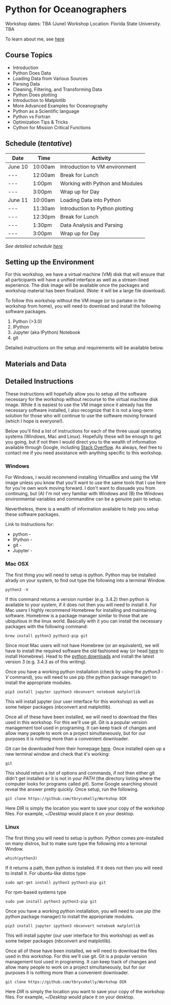 # Python for Oceanographers #

Workshop dates: TBA (June)
Workshop Location: Florida State University. TBA

To learn about me, see [here](./misc/About.md)

## Course Topics ##

* Introduction
* Python Does Data
 * Loading Data from Various Sources
 * Parsing Data
 * Cleaning, Filtering, and Transforming Data
* Python Does plotting
 * Introduction to Matplotlib
 * More Advanced Examples for Oceanography
* Python as a Scientific language
 * Python vs Fortran
 * Optimization Tips & Tricks
 * Cython for Mission Critical Functions

## Schedule (_tentative_) ##

Date | Time | Activity
--- | --- | ---
June 10 | 10:00am | Introduction to VM environment
--- | 12:00am | Break for Lunch
--- | 1:00pm | Working with Python and Modules
--- | 3:00pm | Wrap up for Day
June 11 | 10:00am | Loading Data into Python
--- | 11:30am | Introduction to Python plotting
--- | 12:30pm | Break for Lunch
--- | 1:30pm | Data Analysis and Parsing
--- | 3:00pm | Wrap up for Day

_See detailed schedule [here](./misc/Schedule.md)_

## Setting up the Environment ##

For this workshop, we have a virtual machine (VM) disk that will ensure that all participants will have a unified interface as well as a stream-lined experience.
The disk image will be available once the packages and workshop material has been finalized. (Note: it will be a large file download).

To follow this workshop without the VM image (or to partake in the workshop from home), you will need to download and install the following software packages.

1. Python (>3.0)
2. IPython
3. Jupyter (aka IPython) Notebook
4. git

Detailed instructions on the setup and requirements will be available below.

## Materials and Data ##



## Detailed Instructions ##

These instructions will hopefully allow you to setup all the software necessary for the workshop without recourse to the virtual machine disk image. While it is easiest to use the VM image since it already has the necessary software installed, I also recognize that it is not a long-term solution for those who will continue to use the software moving forward (which I hope is everyone!).

Below you'll find a list of instructions for each of the three usual operating systems (Windows, Mac and Linux). Hopefully these will be enough to get you going, but if not then I would direct you to the wealth of information available through Google, including [Stack Overflow](http://stackoverflow.com/). As always, feel free to contact me if you need assistance with anything specific to this workshop.

### Windows ###

For Windows, I would recommend installing VirtualBox and using the VM image unless you know that you'll want to use the same tools that I use here for you're own work moving forward. I don't want to dissuade you from continuing, but (A) I'm not very familiar with Windows and (B) the Windows environmental variables and commandline can be a genuine pain to setup.

Nevertheless, there is a wealth of information available to help you setup these software packages.

Link to Instructions for:
* python -
* IPython -
* git -
* Jupyter -

### Mac OSX ###

The first thing you will need to setup is python. Python may be installed alrady on your system, to find out type the following into a terminal Window.

    python3 -V

If this command returns a version number (e.g. 3.4.2) then python is available to your system, if it does not then you will need to install it. For Mac users I highly recommend Homebrew for installing and maintaining software. Homebrew is a package manager similar to those that are ubiquitous in the linux world. Basically with it you can install the necessary packages with the following command:

    brew install python3 python3-pip git

Since most Mac users will not have Homebrew (or an equivalent), we will have to install the required software the old fashioned way (or head [here](http://brew.sh/) to install Homebrew). Head to the [python downloads](https://www.python.org/downloads/) and install the latest version 3 (e.g. 3.4.3 as of this writing).

Once you have a working python installation (check by using the _python3 -V_ command), you will need to use pip (the python package manager) to install the appropriate modules.

    pip3 install jupyter ipython3 nbconvert notebook matplotlib

This will install jupyter (our user interface for this workshop) as well as some helper packages (nbconvert and matplotlib).

Once all of these have been installed, we will need to download the files used in this workshop. For this we'll use git. Git is a popular version management tool used in programing. It can keep track of changes and allow many people to work on a project simultaneously, but for our purposes it is nothing more than a convenient downloader.

Git can be downloaded from their homepage [here](https://git-scm.com/downloads). Once installed open up a new terminal window and check that it's working:

    git

This should return a list of options and commands, if not then either git didn't get installed or it is not in your _PATH_ (the directory listing where the computer looks for programs called _git_). Some Google searching should reveal the answer pretty quickly. Once setup, run the following.

    git clone https://github.com/tbrycekelly/Workshop DIR

Here _DIR_ is simply the location you want to save your copy of the workshop files. For example, _~/Desktop_ would place it on your desktop.


### Linux ###

The first thing you will need to setup is python. Python comes pre-installed on many distros, but to make sure type the following into a terminal Window.

    which(python3)

If it returns a path, then python is installed. If it does not then you will need to install it. For ubuntu-like distos type

    sudo apt-get install python3 python3-pip git

For rpm-based systems type

    sudo yum install python3 python3-pip git

Once you have a working python installation, you will need to use pip (the python package manager) to install the appropriate modules.

    pip3 install jupyter ipython3 nbconvert notebook matplotlib

This will install jupyter (our user interface for this workshop) as well as some helper packages (nbconvert and matplotlib).

Once all of these have been installed, we will need to download the files used in this workshop. For this we'll use git. Git is a popular version management tool used in programing. It can keep track of changes and allow many people to work on a project simultaneously, but for our purposes it is nothing more than a convenient downloader.

    git clone https://github.com/tbrycekelly/Workshop DIR

Here _DIR_ is simply the location you want to save your copy of the workshop files. For example, _~/Desktop_ would place it on your desktop.
